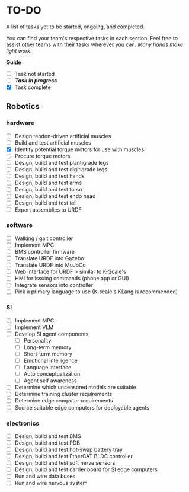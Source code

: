 # TO-DO

A list of tasks yet to be started, ongoing, and completed.

You can find your team's respective tasks in each section. Feel free to assist other teams with their tasks wherever you can. *Many hands make light work*.

**Guide** 

- [ ] Task not started
- [ ] ***Task in progress***
- [X] Task complete

## Robotics

### hardware

- [ ] Design tendon-driven artificial muscles
- [ ] Build and test artificial muscles
- [X] Identify potential torque motors for use with muscles
- [ ] Procure torque motors
- [ ] Design, build and test plantigrade legs
- [ ] Design, build and test digitigrade legs
- [ ] Design, build and test hands
- [ ] Design, build and test arms
- [ ] Design, build and test torso
- [ ] Design, build and test endo head
- [ ] Design, build and test tail
- [ ] Export assemblies to URDF

### software

- [ ] Walking / gait controller
- [ ] Implement MPC
- [ ] BMS controller firmware
- [ ] Translate URDF into Gazebo
- [ ] Translate URDF into MuJoCo
- [ ] Web interface for URDF > similar to K-Scale's 
- [ ] HMI for issuing commands (phone app or GUI)
- [ ] Integrate sensors into controller
- [ ] Pick a primary language to use (K-scale's KLang is recommended)

### SI

- [ ] Implement MPC
- [ ] Implement VLM
- [ ] Develop SI agent components: 
    * [ ] Personality
    * [ ] Long-term memory
    * [ ] Short-term memory
    * [ ] Emotional intelligence
    * [ ] Language interface
    * [ ] Auto conceptualization
    * [ ] Agent self awareness
- [ ] Determine which uncensored models are suitable
- [ ] Determine training cluster requirements
- [ ] Determine edge computer requirements
- [ ] Source suitable edge computers for deployable agents

### electronics

- [ ] Design, build and test BMS
- [ ] Design, build and test PDB
- [ ] Design, build and test hot-swap battery tray
- [ ] Design, build and test EtherCAT BLDC controller
- [ ] Design, build and test soft nerve sensors
- [ ] Design, build and test carrier board for SI edge computers
- [ ] Run and wire data buses 
- [ ] Run and wire nervous system